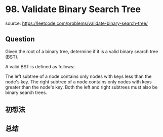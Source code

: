 # 98. Validate Binary Search Tree

source: <https://leetcode.com/problems/validate-binary-search-tree/>

## Question

Given the root of a binary tree, determine if it is a valid binary search tree (BST).

A valid BST is defined as follows:

The left subtree of a node contains only nodes with keys less than the node's key.
The right subtree of a node contains only nodes with keys greater than the node's key.
Both the left and right subtrees must also be binary search trees.

## 初想法

## 总结
